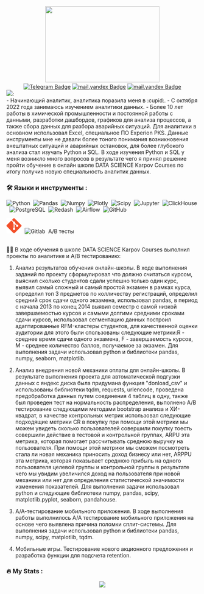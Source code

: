 <div id="header" align="center">
  <img src="https://media.giphy.com/media/jdPMeyv9rn0hZHh8n9/giphy.gif" width="300" height="200"/>
</div>

<div id="badges" align="center">
  <a href="https://t.me/Shikhanov63"><img src="https://img.shields.io/badge/Telegram-blue?logo=telegram&logoColor=white" alt="Telegram Badge"/></a>
  <a href="mailto:ShikhanovAS@yandex.ru"><img src="https://img.shields.io/badge/-Yandex-red?logo=Yandex&logoColor=white" alt="mail.yandex Badge"/></a> 
  <a href="https://wa.me/9084028885"><img src="https://img.shields.io/badge/-WHATSAPP-28D146?logo=whatsapp&logoColor=white" alt="mail.yandex Badge"/></a> 
</div>
<div id="header" align="left">
  <img src="https://media.giphy.com/media/v1.Y2lkPTc5MGI3NjExZDZjODkzNDFhYzlmNjBlMTQ2MjU4MjZiMjgxN2VjYjQwOTU3Mzg0MCZjdD1z/06URZ07ghkLOiziKPr/giphy.gif" width="150"/>:
</div>
- Начинающий аналитик, аналитика поразила меня в 	:cupid:.
- С октября 2022 года занимаюсь изучением аналитики данных.  
- Более 10 лет работы в химической промышленности и постоянной работы с данными, разработки дашбордов, графиков для анализа процессов, а также сбора данных для разбора аварийных ситуаций. Для аналитики в основном использовал Excel, специальное ПО Experion PKS. Данные инструменты мне не давали более тоного понимания возникновения внештатных ситуаций и аварийных остановок, для более глубокого анализа стал изучать Python и SQL. В ходе изучения Python и SQL у меня возникло много вопросов в результате чего я принял решение пройти обучение в онлайн школе DATA SCIENCE Karpov Courses по итогу получив новую специальность аналитик данных.

### :hammer_and_wrench: Языки и инструменты :
<div>
  <img src="https://img.shields.io/badge/python-white?logo=python&style=for-the-badge" title="Python" alt="Python" height="40"/>&nbsp;
  <img src="https://img.shields.io/badge/pandas-white?logo=pandas&logoColor=blue&style=for-the-badge" title="Pandas" alt="Pandas" height="40"/>&nbsp;
  <img src="https://img.shields.io/badge/numpy-white?logo=numpy&logoColor=blue&style=for-the-badge" title="Numpy" alt="Numpy" height="40"/>&nbsp;
  <img src="https://img.shields.io/badge/plotly-white?logo=plotly&logoColor=blue&style=for-the-badge" title="Plotly" alt="Plotly" height="40"/>&nbsp;
  <img src="https://img.shields.io/badge/Scipy-white?logo=Scipy&logoColor=black&style=for-the-badge" title="Scipy" alt="Scipy" height="40"/>&nbsp;
  <img src="https://img.shields.io/badge/Jupyter_notebook-white?logo=Jupyter&style=for-the-badge" title="Jupyter" alt="Jupyter" height="40"/>&nbsp;
  <img src="https://img.shields.io/badge/Clickhouse-white?logo=Clickhouse&style=for-the-badge" title="ClickHouse" alt="ClickHouse" height="40"/>&nbsp;   
  <img src="https://img.shields.io/badge/PostgreSQL-white?logo=PostgreSQL&s&style=for-the-badge" title="PostgreSQL" alt="PostgreSQL" height="40"/>&nbsp;
  <img src="https://img.shields.io/badge/redash-white?logo=redash&logoColor=black&style=for-the-badge" title="Redash" alt="Redash" height="40"/>&nbsp;
  <img src="https://img.shields.io/badge/Tableau-white?logo=Tableau&s&logoColor=yellow&style=for-the-badge" title="Airflow" alt="Airflow" height="40"/>&nbsp;
  <img src="https://img.shields.io/badge/github-white?logo=github&logoColor=black&style=for-the-badge" title="GitHub" alt="GitHub" height="40"/>&nbsp;
  
  <img src="https://github.com/devicons/devicon/blob/master/icons/git/git-original.svg" title="Git" alt="Git" height="40"/>&nbsp;
  <img src="https://cdn.jsdelivr.net/gh/devicons/devicon/icons/gitlab/gitlab-original-wordmark.svg" title="Gitlab" alt="Gitlab" height="40"  />&nbsp;
       A/B тесты
</div>

<br> :man_student: В ходе обучения в школе DATA SCIENCE Karpov Courses выполнил проекты по аналитике и А/В тестированию:

1.	Анализ результатов обучения онлайн-школы. В ходе выполнения заданий по проекту сформулировал что должно считаться курсом, выяснил сколько студентов сдали успешно только один курс, выявил самый сложный и самый простой экзамен в рамках курса, определил топ 3 предметов по колличеству регистраций, определил средний срок сдачи одного экзамена, использовал pandas, в период с начала 2013 по конец 2014 выявил семестр с самой низкой завершаемостью курсов и самыми долгими средними сроками сдачи курсов, использовал сегментацию данных построил адаптированные RFM-кластеры студентов, для качественной оценки аудитории для этого были спользованы следующие метрики:R - среднее время сдачи одного экзамена, F - завершаемость курсов, M - среднее количество баллов, получаемое за экзамен. Для выполнения задачи использовал python и библиотеки pandas, numpy, seaborn, matplotlib.

2.	Анализ внедрения новой механики оплаты для онлайн-школы. В результате выполнения проекта для автоматической подгузки данных с яндекс диска была придумана функция "donload_csv" и использованы библиотеки tqdm, requests, urlencode, проведена предобработка данных путем соединения 4 таблиц в одну, также был проведен тест на нормальность распределения, выполнено А/В тестирование следующими методами bootstrap анализа и ХИ-квадрат, в качестве контрольных метрик использовал следующие подходящие метрики CR в покупку при помощи этой метрики мы можем увидеть сколько пользователей совершили покупку тоесть совершили действие в тестовой и контрольной группах, ARPU эта метрика, которая помогает рассчитывать среднюю выручку на пользователя. При помощи этой метрики мы сможем посмотреть стала ли новая механика приносить доход бизнесу или нет, ARPPU эта метрика, которая показывает среднюю прибыль на одного пользователя целевой группы и контрольной группы в результате чего мы увидим увеличился доход на пользователя при новой механики или нет для определения статистической значимости изменения показателей. Для выполнения задачи использовал python и следующие библиотеки numpy, pandas, scipy, matplotlib.pyplot, seaborn, pandahouse.   

3.  А/А-тестирование мобильного приложения. В ходе выполнения работы выполнилось А/А тестирование мобильного приложения на основе чего выявлена причина поломки сплит-системы. Для выполнения задачи использовал python и библиотеки pandas, numpy, scipy, matplotlib, tqdm.
 
4. Мобильные игры. Тестирование нового акционного предложения и разработка функции для подсчета retention.

### :fire: My Stats :
<div id="header" align="center">
  
 ![](http://github-profile-summary-cards.vercel.app/api/cards/stats?username=Aleksandr-Shikhanov&theme=default)   
  
</div>         

